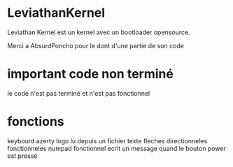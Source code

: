 # LeviathanKernel

Leviathan Kernel est un kernel avec un bootloader opensource.

Merci a AbsurdPoncho pour le dont d'une partie de son code

# important code non terminé

le code n'est pas terminé et n'est pas fonctionnel

# fonctions

keybourd azerty
logo lu depuis un fichier texte
fleches directionneles fonctionneles
numpad fonctionnel
ecrit un message quand le bouton power est pressé
